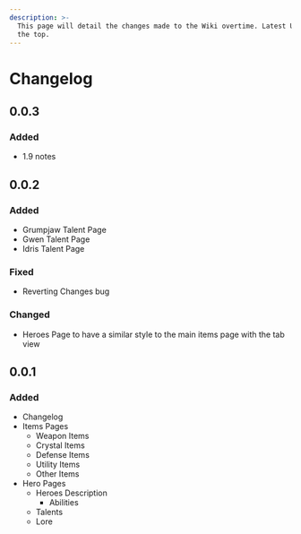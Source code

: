 ```yaml
---
description: >-
  This page will detail the changes made to the Wiki overtime. Latest Updates at
  the top.
---
```


# Changelog

## 0.0.3

### Added

* 1.9 notes

## 0.0.2

### Added

* Grumpjaw Talent Page
* Gwen Talent Page
* Idris Talent Page

### Fixed

* Reverting Changes bug

### Changed

* Heroes Page to have a similar style to the main items page with the tab view

## 0.0.1

### Added

* Changelog
* Items Pages
  * Weapon Items
  * Crystal Items
  * Defense Items
  * Utility Items
  * Other Items
* Hero Pages
  * Heroes Description
    * Abilities
  * Talents
  * Lore





